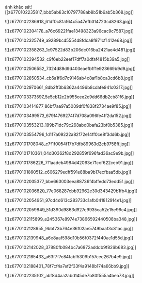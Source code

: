 ảnh khảo sát![[z6770102235817_bbb5ab83c10797788ab8b51b6ab5b368.jpg]]

![[z6770102286918_61df0c81a164c5a47efb314723cd8263.jpg]]

![[z6770102304178_a76c69221fae18498323a96cac9c7587.jpg]]

![[z6770102325749_a9289bcd5554d8fdca8f871cf1412e68.jpg]]

![[z6770102358263_1c97522d83b206dc016ba2421ae4d481.jpg]]

![[z6770102394532_c9f6eb22eef17dff7a0dfaf4815b39a5.jpg]]

![[z6770102506552_7324d89d9d403eaefb1f1e923669b9d9.jpg]]

![[z6770102850534_cb5a1f6d7c9146ab4c8af1b8ca3cd6b8.jpg]]

![[z6770102970661_8db2ff3b6362a4496b8cdafe941c0317.jpg]]

![[z6770103373597_5e5cb12c2b955cee2c9dd66db2cb81f6.jpg]]

![[z6770103414877_86bf7aa97a5009df0f838f2734ae9f85.jpg]]

![[z6770103499573_679f4769274f7d708a096fe4ff2da152.jpg]]

![[z6770103553213_199b71dc79c298abd0bafa23bf0b5385.jpg]]

![[z6770103554796_1d117a09222a82f72e14ff0ce8f3dd6b.jpg]]

![[z6770101708048_c7f1f0054f17b7dfb89963d2cb9758ff.jpg]]

![[z6770101710361_04d30362f8d292859f696fad36ac9e9b.jpg]]

![[z6770101786226_7f1aadeb4984d42063e71ccf622ceb91.jpg]]

![[z6770101860512_c606279edff591e88ba9b17ecfbaa5db.jpg]]

![[z6770102005377_bbe663003eea88736f4bffedd73edd51.jpg]]

![[z6770102036820_77e068287cbb92962e30d343429b1fb4.jpg]]

![[z6770102054951_97cd4d613c283733c1afb041812914e1.jpg]]

![[z6770102059849_51d390d9863d927e9935ca52e15e96c4.jpg]]

![[z6770102115899_e245367e8974e73866592440508ba348.jpg]]

![[z6770102128655_9bbf73b764e36f02ae5749baaf3c81ac.jpg]]

![[z6770102139948_a6e8aaf598d10b56f0372f440ae1d55d.jpg]]

![[z6770102142028_37880fb084bc7a6872adddb9f826b683.jpg]]

![[z6770102185433_a63f7f7e84fabf5309b157cec267b4e9.jpg]]

![[z6770102188401_78f7cf4a7ef2f33f4a9148b174a66bb9.jpg]]

![[z6770102235102_abf8d4aa2abd145de7b80f555a4bea73.jpg]]